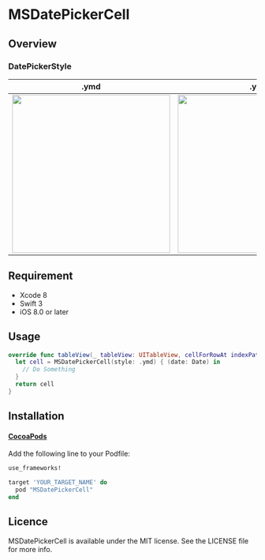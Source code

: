 MSDatePickerCell
====

## Overview
### DatePickerStyle

.ymd | .ym | .md
--- | --- | ---
<img src="https://raw.githubusercontent.com/masashi-sutou/MSDatePickerCell/master/demo_images/ymd.jpg" width="320"/> | <img src="https://raw.githubusercontent.com/masashi-sutou/MSDatePickerCell/master/demo_images/ym.jpg" width="320"/> | <img src="https://raw.githubusercontent.com/masashi-sutou/MSDatePickerCell/master/demo_images/md.jpg" width="320"/>

## Requirement
- Xcode 8
- Swift 3
- iOS 8.0 or later

## Usage
```Swift
override func tableView(_ tableView: UITableView, cellForRowAt indexPath: IndexPath) -> UITableViewCell {
  let cell = MSDatePickerCell(style: .ymd) { (date: Date) in
    // Do Something
  }
  return cell
}
```

## Installation
#### [CocoaPods](https://cocoapods.org/)
Add the following line to your Podfile:
```ruby
use_frameworks!

target 'YOUR_TARGET_NAME' do
  pod "MSDatePickerCell"
end
```

## Licence
MSDatePickerCell is available under the MIT license. See the LICENSE file for more info.
